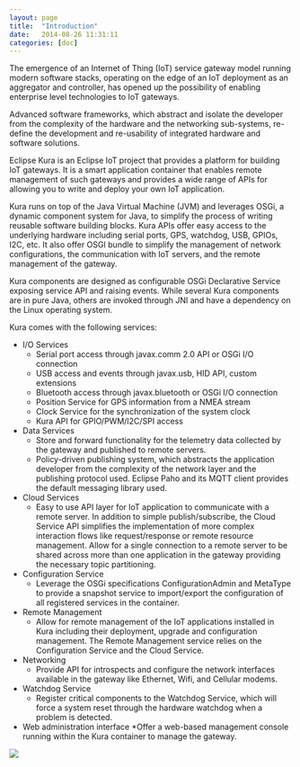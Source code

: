 ```yaml
---
layout: page
title:  "Introduction"
date:   2014-08-26 11:31:11
categories: [doc]
---
```


The emergence of an Internet of Thing (IoT) service gateway model running modern software stacks, operating on the edge of an IoT deployment as an aggregator and controller, has opened up the possibility of enabling enterprise level technologies to IoT gateways.

Advanced software frameworks, which abstract and isolate the developer from the complexity of the hardware and the networking sub-systems, re-define the development and re-usability of integrated hardware and software solutions.

Eclipse Kura is an Eclipse IoT project that provides a platform for building IoT gateways. It is a smart application container that enables remote management of such gateways and provides a wide range of APIs for allowing you to write and deploy your own IoT application.

Kura runs on top of the Java Virtual Machine (JVM) and leverages OSGi, a dynamic component system for Java, to simplify the process of writing reusable software building blocks. Kura APIs offer  easy access to the underlying hardware including serial ports, GPS, watchdog, USB, GPIOs, I2C, etc. It also offer OSGI bundle to simplify the management of network configurations, the communication with IoT servers, and the remote management of the gateway.

Kura components are designed as configurable OSGi Declarative Service exposing service API and raising events. While several Kura components are in pure Java, others are invoked through JNI and have a dependency on the Linux operating system.

Kura comes with the following services:

* I/O Services
	* Serial port access through javax.comm 2.0 API or OSGi I/O connection
    *  USB access and events through javax.usb, HID API, custom extensions
    *  Bluetooth access through javax.bluetooth or OSGi I/O connection
    *  Position Service for GPS information from a NMEA stream
    *  Clock Service for the synchronization of the system clock
    *  Kura API for GPIO/PWM/I2C/SPI access
* Data Services
    * Store and forward functionality for the telemetry data collected by the gateway and published to remote servers.
    * Policy-driven publishing system, which abstracts the application developer from the complexity of the network layer and the 
	publishing protocol used. Eclipse Paho and its MQTT client provides the default messaging library used.
* Cloud Services
    * Easy to use API layer for IoT application to communicate with a remote server. In addition to simple publish/subscribe,
      the Cloud Service API simplifies the implementation of more complex interaction flows like request/response or remote resource management.
      Allow for a single connection to a remote server to be shared across more than one application in the gateway providing the necessary topic partitioning.
* Configuration Service
    * Leverage the OSGi specifications ConfigurationAdmin and MetaType to provide a snapshot service to import/export the configuration of all registered services in the container.
* Remote Management
    * Allow for remote management of the IoT applications installed in Kura including their deployment, upgrade and configuration management. The Remote Management
      service relies on the Configuration Service and the Cloud Service.
* Networking
    * Provide API for introspects and configure the network interfaces available in the gateway like Ethernet, Wifi, and Cellular modems.
* Watchdog Service
    * Register critical components to the Watchdog Service, which will force a system reset through the hardware watchdog when a problem is detected.
* Web administration interface
    *Offer a web-based management console running within the Kura container to manage the gateway.
   
<img src="{{ site.baseurl }}/assets/images/intro.png"/>

